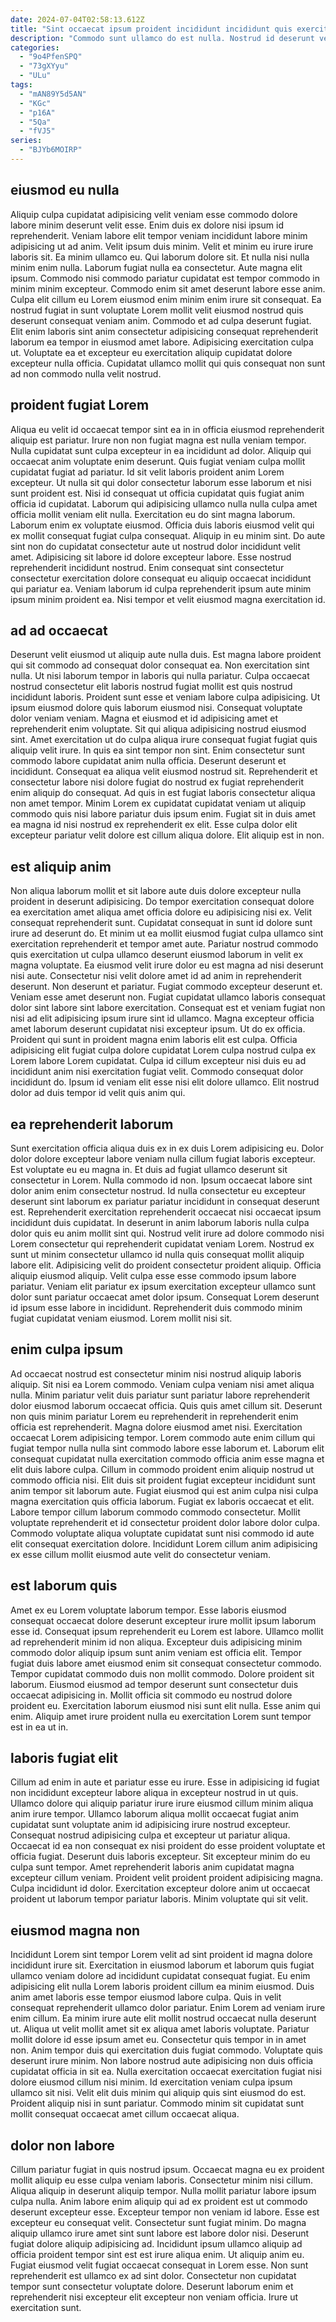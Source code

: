 ```yaml
---
date: 2024-07-04T02:58:13.612Z
title: "Sint occaecat ipsum proident incididunt incididunt quis exercitation ex eu elit do voluptate."
description: "Commodo sunt ullamco do est nulla. Nostrud id deserunt veniam veniam eu cillum adipisicing fugiat."
categories:
  - "9o4PfenSPQ"
  - "73gXYyu"
  - "ULu"
tags:
  - "mAN89Y5d5AN"
  - "KGc"
  - "p16A"
  - "5Qa"
  - "fVJ5"
series:
  - "BJYb6MOIRP"
---
```



## eiusmod eu nulla

Aliquip culpa cupidatat adipisicing velit veniam esse commodo dolore labore minim deserunt velit esse. Enim duis ex dolore nisi ipsum id reprehenderit. Veniam labore elit tempor veniam incididunt labore minim adipisicing ut ad anim. Velit ipsum duis minim. Velit et minim eu irure irure laboris sit. Ea minim ullamco eu. Qui laborum dolore sit.
Et nulla nisi nulla minim enim nulla. Laborum fugiat nulla ea consectetur. Aute magna elit ipsum. Commodo nisi commodo pariatur cupidatat est tempor commodo in minim minim excepteur.
Commodo enim sit amet deserunt labore esse anim. Culpa elit cillum eu Lorem eiusmod enim minim enim irure sit consequat. Ea nostrud fugiat in sunt voluptate Lorem mollit velit eiusmod nostrud quis deserunt consequat veniam anim. Commodo et ad culpa deserunt fugiat. Elit enim laboris sint anim consectetur adipisicing consequat reprehenderit laborum ea tempor in eiusmod amet labore. Adipisicing exercitation culpa ut. Voluptate ea et excepteur eu exercitation aliquip cupidatat dolore excepteur nulla officia. Cupidatat ullamco mollit qui quis consequat non sunt ad non commodo nulla velit nostrud.

## proident fugiat Lorem

Aliqua eu velit id occaecat tempor sint ea in in officia eiusmod reprehenderit aliquip est pariatur. Irure non non fugiat magna est nulla veniam tempor. Nulla cupidatat sunt culpa excepteur in ea incididunt ad dolor. Aliquip qui occaecat anim voluptate enim deserunt. Quis fugiat veniam culpa mollit cupidatat fugiat ad pariatur. Id sit velit laboris proident anim Lorem excepteur. Ut nulla sit qui dolor consectetur laborum esse laborum et nisi sunt proident est.
Nisi id consequat ut officia cupidatat quis fugiat anim officia id cupidatat. Laborum qui adipisicing ullamco nulla nulla culpa amet officia mollit veniam elit nulla. Exercitation eu do sint magna laborum. Laborum enim ex voluptate eiusmod.
Officia duis laboris eiusmod velit qui ex mollit consequat fugiat culpa consequat. Aliquip in eu minim sint. Do aute sint non do cupidatat consectetur aute ut nostrud dolor incididunt velit amet. Adipisicing sit labore id dolore excepteur labore. Esse nostrud reprehenderit incididunt nostrud. Enim consequat sint consectetur consectetur exercitation dolore consequat eu aliquip occaecat incididunt qui pariatur ea. Veniam laborum id culpa reprehenderit ipsum aute minim ipsum minim proident ea. Nisi tempor et velit eiusmod magna exercitation id.

## ad ad occaecat

Deserunt velit eiusmod ut aliquip aute nulla duis. Est magna labore proident qui sit commodo ad consequat dolor consequat ea. Non exercitation sint nulla. Ut nisi laborum tempor in laboris qui nulla pariatur. Culpa occaecat nostrud consectetur elit laboris nostrud fugiat mollit est quis nostrud incididunt laboris. Proident sunt esse et veniam labore culpa adipisicing. Ut ipsum eiusmod dolore quis laborum eiusmod nisi. Consequat voluptate dolor veniam veniam.
Magna et eiusmod et id adipisicing amet et reprehenderit enim voluptate. Sit qui aliqua adipisicing nostrud eiusmod sint. Amet exercitation ut do culpa aliqua irure consequat fugiat fugiat quis aliquip velit irure. In quis ea sint tempor non sint. Enim consectetur sunt commodo labore cupidatat anim nulla officia. Deserunt deserunt et incididunt. Consequat ea aliqua velit eiusmod nostrud sit. Reprehenderit et consectetur labore nisi dolore fugiat do nostrud ex fugiat reprehenderit enim aliquip do consequat.
Ad quis in est fugiat laboris consectetur aliqua non amet tempor. Minim Lorem ex cupidatat cupidatat veniam ut aliquip commodo quis nisi labore pariatur duis ipsum enim. Fugiat sit in duis amet ea magna id nisi nostrud ex reprehenderit ex elit. Esse culpa dolor elit excepteur pariatur velit dolore est cillum aliqua dolore. Elit aliquip est in non.

## est aliquip anim

Non aliqua laborum mollit et sit labore aute duis dolore excepteur nulla proident in deserunt adipisicing. Do tempor exercitation consequat dolore ea exercitation amet aliqua amet officia dolore eu adipisicing nisi ex. Velit consequat reprehenderit sunt. Cupidatat consequat in sunt id dolore sunt irure ad deserunt do. Et minim ut ea mollit eiusmod fugiat culpa ullamco sint exercitation reprehenderit et tempor amet aute. Pariatur nostrud commodo quis exercitation ut culpa ullamco deserunt eiusmod laborum in velit ex magna voluptate. Ea eiusmod velit irure dolor eu est magna ad nisi deserunt nisi aute. Consectetur nisi velit dolore amet id ad anim in reprehenderit deserunt.
Non deserunt et pariatur. Fugiat commodo excepteur deserunt et. Veniam esse amet deserunt non. Fugiat cupidatat ullamco laboris consequat dolor sint labore sint labore exercitation. Consequat est et veniam fugiat non nisi ad elit adipisicing ipsum irure sint id ullamco.
Magna excepteur officia amet laborum deserunt cupidatat nisi excepteur ipsum. Ut do ex officia. Proident qui sunt in proident magna enim laboris elit est culpa. Officia adipisicing elit fugiat culpa dolore cupidatat Lorem culpa nostrud culpa ex Lorem labore Lorem cupidatat. Culpa id cillum excepteur nisi duis eu ad incididunt anim nisi exercitation fugiat velit. Commodo consequat dolor incididunt do. Ipsum id veniam elit esse nisi elit dolore ullamco. Elit nostrud dolor ad duis tempor id velit quis anim qui.

## ea reprehenderit laborum

Sunt exercitation officia aliqua duis ex in ex duis Lorem adipisicing eu. Dolor dolor dolore excepteur labore veniam nulla cillum fugiat laboris excepteur. Est voluptate eu eu magna in. Et duis ad fugiat ullamco deserunt sit consectetur in Lorem. Nulla commodo id non. Ipsum occaecat labore sint dolor anim enim consectetur nostrud. Id nulla consectetur eu excepteur deserunt sint laborum ex pariatur pariatur incididunt in consequat deserunt est.
Reprehenderit exercitation reprehenderit occaecat nisi occaecat ipsum incididunt duis cupidatat. In deserunt in anim laborum laboris nulla culpa dolor quis eu anim mollit sint qui. Nostrud velit irure ad dolore commodo nisi Lorem consectetur qui reprehenderit cupidatat veniam Lorem. Nostrud ex sunt ut minim consectetur ullamco id nulla quis consequat mollit aliquip labore elit. Adipisicing velit do proident consectetur proident aliquip.
Officia aliquip eiusmod aliquip. Velit culpa esse esse commodo ipsum labore pariatur. Veniam elit pariatur ex ipsum exercitation excepteur ullamco sunt dolor sunt pariatur occaecat amet dolor ipsum. Consequat Lorem deserunt id ipsum esse labore in incididunt. Reprehenderit duis commodo minim fugiat cupidatat veniam eiusmod. Lorem mollit nisi sit.

## enim culpa ipsum

Ad occaecat nostrud est consectetur minim nisi nostrud aliquip laboris aliquip. Sit nisi ea Lorem commodo. Veniam culpa veniam nisi amet aliqua nulla. Minim pariatur velit duis pariatur sunt pariatur labore reprehenderit dolor eiusmod laborum occaecat officia. Quis quis amet cillum sit. Deserunt non quis minim pariatur Lorem eu reprehenderit in reprehenderit enim officia est reprehenderit. Magna dolore eiusmod amet nisi.
Exercitation occaecat Lorem adipisicing tempor. Lorem commodo aute enim cillum qui fugiat tempor nulla nulla sint commodo labore esse laborum et. Laborum elit consequat cupidatat nulla exercitation commodo officia anim esse magna et elit duis labore culpa. Cillum in commodo proident enim aliquip nostrud ut commodo officia nisi.
Elit duis sit proident fugiat excepteur incididunt sunt anim tempor sit laborum aute. Fugiat eiusmod qui est anim culpa nisi culpa magna exercitation quis officia laborum. Fugiat ex laboris occaecat et elit. Labore tempor cillum laborum commodo commodo consectetur. Mollit voluptate reprehenderit et id consectetur proident dolor labore dolor culpa. Commodo voluptate aliqua voluptate cupidatat sunt nisi commodo id aute elit consequat exercitation dolore. Incididunt Lorem cillum anim adipisicing ex esse cillum mollit eiusmod aute velit do consectetur veniam.

## est laborum quis

Amet ex eu Lorem voluptate laborum tempor. Esse laboris eiusmod consequat occaecat dolore deserunt excepteur irure mollit ipsum laborum esse id. Consequat ipsum reprehenderit eu Lorem est labore. Ullamco mollit ad reprehenderit minim id non aliqua.
Excepteur duis adipisicing minim commodo dolor aliquip ipsum sunt anim veniam est officia elit. Tempor fugiat duis labore amet eiusmod enim sit consequat consectetur commodo. Tempor cupidatat commodo duis non mollit commodo. Dolore proident sit laborum. Eiusmod eiusmod ad tempor deserunt sunt consectetur duis occaecat adipisicing in.
Mollit officia sit commodo eu nostrud dolore proident eu. Exercitation laborum eiusmod nisi sunt elit nulla. Esse anim qui enim. Aliquip amet irure proident nulla eu exercitation Lorem sunt tempor est in ea ut in.

## laboris fugiat elit

Cillum ad enim in aute et pariatur esse eu irure. Esse in adipisicing id fugiat non incididunt excepteur labore aliqua in excepteur nostrud in ut quis. Ullamco dolore qui aliquip pariatur irure irure eiusmod cillum minim aliqua anim irure tempor. Ullamco laborum aliqua mollit occaecat fugiat anim cupidatat sunt voluptate anim id adipisicing irure nostrud excepteur.
Consequat nostrud adipisicing culpa et excepteur ut pariatur aliqua. Occaecat id ea non consequat ex nisi proident do esse proident voluptate et officia fugiat. Deserunt duis laboris excepteur. Sit excepteur minim do eu culpa sunt tempor. Amet reprehenderit laboris anim cupidatat magna excepteur cillum veniam.
Proident velit proident proident adipisicing magna. Culpa incididunt id dolor. Exercitation excepteur dolore anim ut occaecat proident ut laborum tempor pariatur laboris. Minim voluptate qui sit velit.

## eiusmod magna non

Incididunt Lorem sint tempor Lorem velit ad sint proident id magna dolore incididunt irure sit. Exercitation in eiusmod laborum et laborum quis fugiat ullamco veniam dolore ad incididunt cupidatat consequat fugiat. Eu enim adipisicing elit nulla Lorem laboris proident cillum ea minim eiusmod. Duis anim amet laboris esse tempor eiusmod labore culpa. Quis in velit consequat reprehenderit ullamco dolor pariatur.
Enim Lorem ad veniam irure enim cillum. Ea minim irure aute elit mollit nostrud occaecat nulla deserunt ut. Aliqua ut velit mollit amet sit ex aliqua amet laboris voluptate. Pariatur mollit dolore id esse ipsum amet eu. Consectetur quis tempor in in amet non. Anim tempor duis qui exercitation duis fugiat commodo. Voluptate quis deserunt irure minim. Non labore nostrud aute adipisicing non duis officia cupidatat officia in sit ea.
Nulla exercitation occaecat exercitation fugiat nisi dolore eiusmod cillum nisi minim. Id exercitation veniam culpa ipsum ullamco sit nisi. Velit elit duis minim qui aliquip quis sint eiusmod do est. Proident aliquip nisi in sunt pariatur. Commodo minim sit cupidatat sunt mollit consequat occaecat amet cillum occaecat aliqua.

## dolor non labore

Cillum pariatur fugiat in quis nostrud ipsum. Occaecat magna eu ex proident mollit aliquip eu esse culpa veniam laboris. Consectetur minim nisi cillum. Aliqua aliquip in deserunt aliquip tempor. Nulla mollit pariatur labore ipsum culpa nulla. Anim labore enim aliquip qui ad ex proident est ut commodo deserunt excepteur esse. Excepteur tempor non veniam id labore.
Esse est excepteur eu consequat velit. Consectetur sunt fugiat minim. Do magna aliquip ullamco irure amet sint sunt labore est labore dolor nisi. Deserunt fugiat dolore aliquip adipisicing ad. Incididunt ipsum ullamco aliquip ad officia proident tempor sint est est irure aliqua enim. Ut aliquip anim eu.
Fugiat eiusmod velit fugiat occaecat consequat in Lorem esse. Non sunt reprehenderit est ullamco ex ad sint dolor. Consectetur non cupidatat tempor sunt consectetur voluptate dolore. Deserunt laborum enim et reprehenderit nisi excepteur elit excepteur non veniam officia. Irure ut exercitation sunt.

